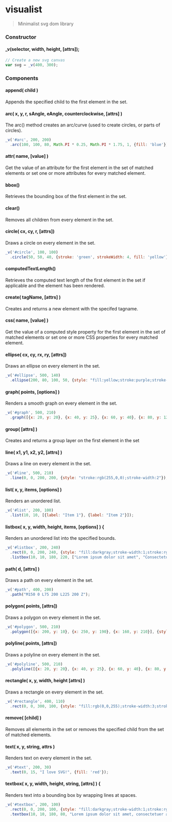 visualist
=========

> Minimalist svg dom library


### Constructor

#### _v(selector, width, height, [attrs]);
```js
// Create a new svg canvas
var svg = _v(400, 300);
```

### Components

#### append( child )
Appends the specified child to the first element in the set.

#### arc( x, y, r, sAngle, eAngle, counterclockwise, [attrs] )
The arc() method creates an arc/curve (used to create circles, or parts of circles).

```js
_v('#arc', 200, 200)
  .arc(100, 100, 80, Math.PI * 0.25, Math.PI * 1.75, 1, {fill: 'blue'});
```

#### attr( name, [value] )
Get the value of an attribute for the first element in the set of matched elements or set one or more attributes for every matched element.

#### bbox()
Retrieves the bounding box of the first element in the set.

#### clear()
Removes all children from every element in the set.

#### circle( cx, cy, r, [attrs])
Draws a circle on every element in the set.

```js
_v('#circle', 100, 100)
  .circle(50, 50, 40, {stroke: 'green', strokeWidth: 4, fill: 'yellow'});
```

#### computedTextLength()
Retrieves the computed text length of the first element in the set if applicable and the element has been rendered.

#### create( tagName, [attrs] )
Creates and returns a new element with the specifed tagname.

#### css( name, [value] )
Get the value of a computed style property for the first element in the set of matched elements or set one or more CSS properties for every matched element.

#### ellipse( cx, cy, rx, ry, [attrs])
Draws an ellipse on every element in the set.

```js
_v('#ellipse', 500, 140)
  .ellipse(200, 80, 100, 50, {style: "fill:yellow;stroke:purple;stroke-width:2"});
```

#### graph( points, [options] )
Renders a smooth graph on every element in the set.

```js
_v('#graph', 500, 210)
  .graph([{x: 20, y: 20}, {x: 40, y: 25}, {x: 60, y: 40}, {x: 80, y: 120}, {x: 120, y: 140}, {x: 200, y: 180}], {style: "fill:none;stroke:black;stroke-width:3"});
```

#### group( [attrs] )
Creates and returns a group layer on the first element in the set

#### line( x1, y1, x2, y2, [attrs] )
Draws a line on every element in the set.

```js
_v('#line', 500, 210)
  .line(0, 0, 200, 200, {style: "stroke:rgb(255,0,0);stroke-width:2"});
```

#### list( x, y, items, [options] )
Renders an unordered list.

```js
_v('#list', 200, 100)
  .list(10, 10, [{label: "Item 1"}, {label: "Item 2"}]);
```

#### listbox( x, y, width, height, items, [options] ) {
Renders an unordered list into the specified bounds.

```js
_v('#listbox', 200, 240)
  .rect(0, 0, 200, 240, {style: "fill:darkgray;stroke-width:1;stroke:rgb(0,0,0)"})
  .listbox(10, 10, 180, 220, ["Lorem ipsum dolor sit amet", "Consectetuer adipiscing elit", "Aenean commodo ligula eget dolor. Aenean massa.", "Cum sociis natoque penatibus et magnis dis parturient montes"], {fill: "ghostwhite"});
```

#### path( d, [attrs] )
Draws a path on every element in the set.

```js
_v('#path', 400, 200)
  .path("M150 0 L75 200 L225 200 Z");
```

#### polygon( points, [attrs])
Draws a polygon on every element in the set.

```js
_v('#polygon', 500, 210)
  .polygon([{x: 200, y: 10}, {x: 250, y: 190}, {x: 160, y: 210}], {style: "fill:lime;stroke:purple;stroke-width:1"});
```

#### polyline( points, [attrs])
Draws a polyline on every element in the set.

```js
_v('#polyline', 500, 210)
  .polyline([{x: 20, y: 20}, {x: 40, y: 25}, {x: 60, y: 40}, {x: 80, y: 120}, {x: 120, y: 140}, {x: 200, y: 180}], {style: "fill:none;stroke:black;stroke-width:3"});
```

#### rectangle( x, y, width, height [attrs] )
Draws a rectangle on every element in the set.

```js
_v('#rectangle', 400, 110)
  .rect(0, 0, 300, 100, {style: "fill:rgb(0,0,255);stroke-width:3;stroke:rgb(0,0,0)"});
```

#### remove( [child] )
Removes all elements in the set or removes the specified child from the set of matched elements.

#### text( x, y, string, attrs )
Renders text on every element in the set.

```js
_v('#text', 200, 30)
  .text(0, 15, "I love SVG!", {fill: 'red'});
```

#### textbox( x, y, width, height, string, [attrs] ) {
Renders text into a bounding box by wrapping lines at spaces.

```js
_v('#textbox', 200, 100)
  .rect(0, 0, 200, 100, {style: "fill:darkgray;stroke-width:1;stroke:rgb(0,0,0)"})
  .textbox(10, 10, 180, 80, "Lorem ipsum dolor sit amet, consectetuer adipiscing elit. Aenean commodo ligula eget dolor. Aenean massa. Cum sociis natoque penatibus et magnis dis parturient montes, nascetur ridiculus mus. Donec quam felis, ultricies nec, pellentesque eu, pretium quis, sem.", {fill: 'ghostwhite'});
```